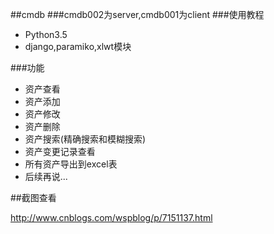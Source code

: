 ##cmdb
###cmdb002为server,cmdb001为client
###使用教程
- Python3.5
- django,paramiko,xlwt模块

###功能
- 资产查看
- 资产添加
- 资产修改
- 资产删除
- 资产搜索(精确搜索和模糊搜索)
- 资产变更记录查看
- 所有资产导出到excel表
- 后续再说...

##截图查看

http://www.cnblogs.com/wspblog/p/7151137.html
